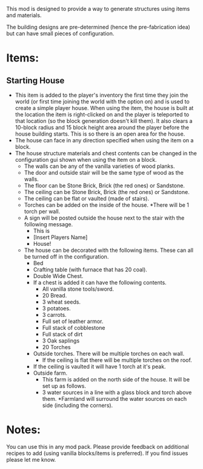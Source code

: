 This mod is designed to provide a way to generate structures using items and materials.

The building designs are pre-determined (hence the pre-fabrication idea) but can have small pieces of configuration.

# Items:
## Starting House
* This item is added to the player's inventory the first time they join the world (or first time joining the world with the option on) and is used to create a simple player house. When using the item, the house is built at the location the item is right-clicked on and the player is teleported to that location (so the block generation doesn't kill them). It also clears a 10-block radius and 15 block height area around the player before the house building starts. This is so there is an open area for the house.
* The house can face in any direction specified when using the item on a block.
* The house structure materials and chest contents can be changed in the configuration gui shown when using the item on a block.
    * The walls can be any of the vanilla varieties of wood planks.
    * The door and outside stair will be the same type of wood as the walls.
    * The floor can be Stone Brick, Brick (the red ones) or Sandstone.
    * The ceiling can be Stone Brick, Brick (the red ones) or Sandstone.
    * The ceiling can be flat or vaulted (made of stairs).
    * Torches can be added on the inside of the house.
        *There will be 1 torch per wall.
	* A sign will be posted outside the house next to the stair with the following message.
		* This is
		* [Insert Players Name]
		* House!
    * The house can be decorated with the following items. These can all be turned off in the configuration.
        * Bed
        * Crafting table (with furnace that has 20 coal).
        * Double Wide Chest.
        * If a chest is added it can have the following contents.
            * All vanilla stone tools/sword.
            * 20 Bread.
            * 3 wheat seeds.
            * 3 potatoes.
            * 3 carrots.
            * Full set of leather armor.
			* Full stack of cobblestone
			* Full stack of dirt
			* 3 Oak saplings
			* 20 Torches
        * Outside torches. There will be multiple torches on each wall.
            * If the ceiling is flat there will be multiple torches on the roof.
        * If the ceiling is vaulted it will have 1 torch at it's peak.
        * Outside farm.
            * This farm is added on the north side of the house. It will be set up as follows.
            * 3 water sources in a line with a glass block and torch above them.
            *Farmland will surround the water sources on each side (including the corners).
 
# Notes:
You can use this in any mod pack.
Please provide feedback on additional recipes to add (using vanilla blocks/items is preferred).
If you find issues please let me know.